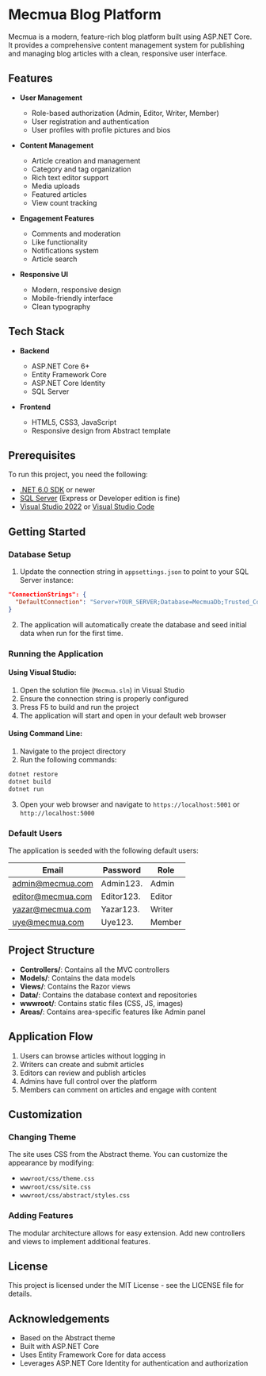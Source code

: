 # Mecmua Blog Platform

Mecmua is a modern, feature-rich blog platform built using ASP.NET Core. It provides a comprehensive content management system for publishing and managing blog articles with a clean, responsive user interface.

## Features

- **User Management**
  - Role-based authorization (Admin, Editor, Writer, Member)
  - User registration and authentication
  - User profiles with profile pictures and bios

- **Content Management**
  - Article creation and management
  - Category and tag organization
  - Rich text editor support
  - Media uploads
  - Featured articles
  - View count tracking

- **Engagement Features**
  - Comments and moderation
  - Like functionality
  - Notifications system
  - Article search

- **Responsive UI**
  - Modern, responsive design
  - Mobile-friendly interface
  - Clean typography

## Tech Stack

- **Backend**
  - ASP.NET Core 6+
  - Entity Framework Core
  - ASP.NET Core Identity
  - SQL Server

- **Frontend**
  - HTML5, CSS3, JavaScript
  - Responsive design from Abstract template

## Prerequisites

To run this project, you need the following:

- [.NET 6.0 SDK](https://dotnet.microsoft.com/download/dotnet/6.0) or newer
- [SQL Server](https://www.microsoft.com/en-us/sql-server/sql-server-downloads) (Express or Developer edition is fine)
- [Visual Studio 2022](https://visualstudio.microsoft.com/vs/) or [Visual Studio Code](https://code.visualstudio.com/)

## Getting Started

### Database Setup

1. Update the connection string in `appsettings.json` to point to your SQL Server instance:

```json
"ConnectionStrings": {
  "DefaultConnection": "Server=YOUR_SERVER;Database=MecmuaDb;Trusted_Connection=True;MultipleActiveResultSets=true"
}
```

2. The application will automatically create the database and seed initial data when run for the first time.

### Running the Application

#### Using Visual Studio:

1. Open the solution file (`Mecmua.sln`) in Visual Studio
2. Ensure the connection string is properly configured
3. Press F5 to build and run the project
4. The application will start and open in your default web browser

#### Using Command Line:

1. Navigate to the project directory
2. Run the following commands:

```bash
dotnet restore
dotnet build
dotnet run
```

3. Open your web browser and navigate to `https://localhost:5001` or `http://localhost:5000`

### Default Users

The application is seeded with the following default users:

| Email | Password | Role |
|-------|----------|------|
| admin@mecmua.com | Admin123. | Admin |
| editor@mecmua.com | Editor123. | Editor |
| yazar@mecmua.com | Yazar123. | Writer |
| uye@mecmua.com | Uye123. | Member |

## Project Structure

- **Controllers/**: Contains all the MVC controllers
- **Models/**: Contains the data models
- **Views/**: Contains the Razor views
- **Data/**: Contains the database context and repositories
- **wwwroot/**: Contains static files (CSS, JS, images)
- **Areas/**: Contains area-specific features like Admin panel

## Application Flow

1. Users can browse articles without logging in
2. Writers can create and submit articles
3. Editors can review and publish articles
4. Admins have full control over the platform
5. Members can comment on articles and engage with content

## Customization

### Changing Theme

The site uses CSS from the Abstract theme. You can customize the appearance by modifying:

- `wwwroot/css/theme.css`
- `wwwroot/css/site.css`
- `wwwroot/css/abstract/styles.css`

### Adding Features

The modular architecture allows for easy extension. Add new controllers and views to implement additional features.

## License

This project is licensed under the MIT License - see the LICENSE file for details.

## Acknowledgements

- Based on the Abstract theme
- Built with ASP.NET Core
- Uses Entity Framework Core for data access
- Leverages ASP.NET Core Identity for authentication and authorization 